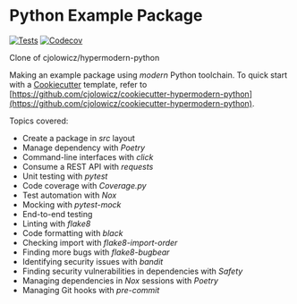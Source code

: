 # Python Example Package
[![Tests](https://github.com/letuanhai/python-example-package-lth/workflows/Tests/badge.svg)](https://github.com/letuanhai/python-example-package-lth/actions?workflow=Tests)
[![Codecov](https://codecov.io/gh/letuanhai/python-example-package-lth/branch/master/graph/badge.svg)](https://codecov.io/gh/letuanhai/python-example-package-lth)

Clone of cjolowicz/hypermodern-python

Making an example package using *modern* Python toolchain.
To quick start with a [Cookiecutter](https://github.com/cookiecutter/cookiecutter) template, refer to [https://github.com/cjolowicz/cookiecutter-hypermodern-python](https://github.com/cjolowicz/cookiecutter-hypermodern-python).

Topics covered:
- Create a package in *src* layout
- Manage dependency with *Poetry*
- Command-line interfaces with *click*
- Consume a REST API with *requests*
- Unit testing with *pytest*
- Code coverage with *Coverage.py*
- Test automation with *Nox*
- Mocking with *pytest-mock*
- End-to-end testing
- Linting with *flake8*
- Code formatting with *black*
- Checking import with *flake8-import-order*
- Finding more bugs with *flake8-bugbear*
- Identifying security issues with *bandit*
- Finding security vulnerabilities in dependencies with *Safety*
- Managing dependencies in *Nox* sessions with *Poetry*
- Managing Git hooks with *pre-commit*
